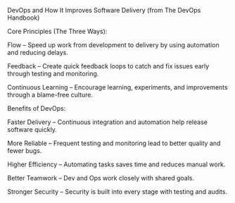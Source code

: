 DevOps and How It Improves Software Delivery (from The DevOps Handbook)

Core Principles (The Three Ways):

Flow – Speed up work from development to delivery by using automation and reducing delays.

Feedback – Create quick feedback loops to catch and fix issues early through testing and monitoring.

Continuous Learning – Encourage learning, experiments, and improvements through a blame-free culture.

Benefits of DevOps:

Faster Delivery – Continuous integration and automation help release software quickly.

More Reliable – Frequent testing and monitoring lead to better quality and fewer bugs.

Higher Efficiency – Automating tasks saves time and reduces manual work.

Better Teamwork – Dev and Ops work closely with shared goals.

Stronger Security – Security is built into every stage with testing and audits.

